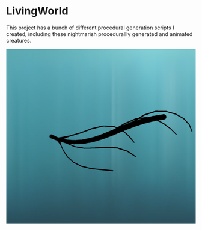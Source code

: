 # LivingWorld

This project has a bunch of different procedural generation scripts I created, including these nightmarish procedurallly generated and animated creatures.



<img src="https://github.com/divjackdiv/LivingWorld/blob/master/CreatureScreenshots/636622845013212059.png" alt="Creature" width="700px"/>
